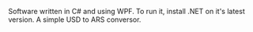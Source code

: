 Software written in C# and using WPF. To run it, install .NET on it's latest version. A simple USD to ARS conversor.